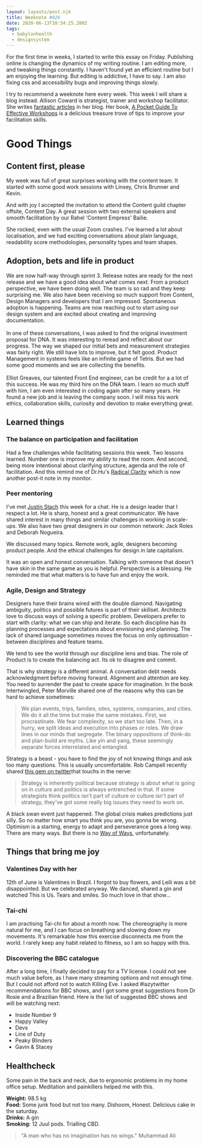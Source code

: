 ```yaml
---
layout: layouts/post.njk
title: Weeknote #020
date: 2020-06-13T10:54:25.280Z
tags:
  - babylonhealth
  - designsystem
---
```

For the first time in weeks, I started to write this essay on Friday. Publishing online is changing the dynamics of my writing routine. I am editing more, and tweaking things constantly. I haven't found yet an efficient routine but I am enjoying the learning. But editing is addictive, I have to say. I am also fixing css and accessibility bugs and improving things slowly.   

I try to recommend a weeknote here every week. This week I will share a blog instead. Allison Coward is strategist, trainer and workshop facilitator. She writes [fantastic articles](https://www.bracketcreative.co.uk/blog/) in her blog. Her book, [A Pocket Guide To Effective Workshops](https://www.bracketcreative.co.uk/book-effective-workshops/) is a delicious treasure trove of tips to improve your facilitation skills.    

# Good Things

## Content first, please

My week was full of great surprises working with the content team. It started with some good work sessions with Linsey, Chris Brunner and Kevin.

And with joy I accepted the invitation to attend the Content guild chapter offsite, Content Day. A great session with two external speakers and smooth facilitation by our Rahel 'Content Empress' Bailie. 

She rocked, even with the usual Zoom crashes. I've learned a lot about localisation, and we had exciting conversations about plain language, readability score methodologies, personality types and team shapes.

## Adoption, bets and life in product

We are now half-way through sprint 3. Release notes are ready for the next release and we have a good idea about what comes next. From a product perspective, we have been doing well. The team is so rad and they keep surprising me. We also have been receiving so much support from Content, Design Managers and developers that I am impressed. Spontaneous adoption is happening. Teams are now reaching out to start using our design system and are excited about creating and improving documentation.\
\
In one of these conversations, I was asked to find the original investment proposal for DNA. It was interesting to reread and reflect about our progress. The way we shaped our initial bets and measurement strategies was fairly right. We still have lots to improve, but it felt good. Product Management in systems feels like an infinite game of Tetris. But we had some good moments and we are collecting the benefits. \
\
Elliot Greaves, our talented Front End engineer, can be credit for a a lot of this success. He was my third hire on the DNA team. I learn so much stuff with him, I am even interested in coding again after so many years. He found a new job and is leaving the company soon. I will miss his work ethics, collaboration skills, curiosity and devotion to make everything great.  

## Learned things

### The balance on participation and facilitation

Had a few challenges while facilitating sessions this week. Two lessons learned. Number one is improve my ability to read the room. And second, being more intentional about clarifying structure, agenda and the role of facilitation. And this remind me of Dr.Hu's [Radical Clarity](https://www.linkedin.com/pulse/radical-clarity-dr-sophy-hu-ba-hons-mbbs/) which is now another post-it note in my monitor.

### Peer mentoring

I've met [Justin Stach](https://justin.stach.uk/) this week for a chat. He is a design leader that I respect a lot. He is sharp, honest and a great communicator. We have shared interest in many things and similar challenges in working in scale-ups. We also have two great designers in our common network: Jack Roles and Deborah Nogueira.

We discussed many topics. Remote work, agile, designers becoming product people. And the ethical challenges for design in late capitalism.

It was an open and honest conversation. Talking with someone that doesn't have skin in the same game as you is helpful. Perspective is a blessing. He reminded me that what matters is to have fun and enjoy the work.

### Agile, Design and Strategy

Designers have their brains wired with the double diamond. Navigating ambiguity, politics and possible futures is part of their skillset. Architects love to discuss ways of solving a specific problem. Developers prefer to start with clarity: what we can ship and iterate. So each discipline has its planning processes and expectations about envisioning and planning. The lack of shared language sometimes moves the focus on only optimisation - between disciplines and feature teams. 

We tend to see the world through our discipline lens and bias. The role of Product is to create the balancing act. Its ok to disagree and commit.

That is why strategy is a different animal. A conversation debt needs acknowledgment before moving forward. Alignment and attention are key. You need to surrender the past to create space for imagination. In the book Intertwingled, Peter Morville shared one of the reasons why this can be hard to achieve sometimes:

> We plan events, trips, families, sites, systems, companies, and cities. We do it all the time but make the same mistakes. First, we procrastinate. We fear complexity, so we start too late. Then, in a hurry, we split ideas and execution into phases or roles. We draw lines in our minds that segregate. The binary oppositions of think-do and plan-build are myths. Like yin and yang, these seemingly separate forces interrelated and entangled.

Strategy is a beast - you have to find the joy of not knowing things and ask too many questions. This is usually uncomfortable. Rob Campell recently shared [this gem on twitter](https://twitter.com/Robertc1970/status/1270012925634392064?s=20)that touchs in the nerve:

> Strategy is inherently political because strategy is about what is going on in culture and politics is always entrenched in that. If some strategists think politics isn't part of culture or culture isn't part of strategy, they've got some really big issues they need to work on.

A black swan event just happened. The global crisis makes predictions just silly. So no matter how smart you think you are, you gonna be wrong. Optimism is a starting, energy to adapt and perseverance goes a long way. There are many ways. But there is no [Way of Ways](https://medium.com/@johnpcutler/the-way-of-ways-6988b272bcc5), unfortunately.

## Things that bring me joy

### Valentines Day with her

12th of June is Valentines in Brazil. I forgot to buy flowers, and Leili was a bit disappointed. But we celebrated anyway. We danced, shared a gin and watched This is Us. Tears and smiles. So much love in that show... 

### Tai-chi

I am practising Tai-chi for about a month now. The choreography is more natural for me, and I can focus on breathing and slowing down my movements. It's remarkable how this exercise disconnects me from the world. I rarely keep any habit related to fitness, so I am so happy with this. 

### Discovering the BBC catalogue

After a long time, I finally decided to pay for a TV license. I could not see much value before, as I have many streaming options and not enough time. But I could not afford not to watch Killing Eve. I asked #lazytwitter recommendations for BBC shows, and I got some great suggestions from Dr Rosie and a Brazilian friend. Here is the list of suggested BBC shows and will be watching next:

* Inside Number 9
* Happy Valley
* Devs
* Line of Duty
* Peaky Blinders
* Gavin & Stacey

## Healthcheck

Some pain in the back and neck, due to ergonomic problems in my home office setup. Meditation and painkillers helped me with this.

**Weight:** 98.5 kg\
**Food:** Some junk food but not too many. Dishoom, Honest. Delicious cake in the saturday.\
**Drinks:** A gin \
**Smoking:** 12 Juul pods. Trialling CBD.

> "A man who has no imagination has no wings."  Muhammad Ali
